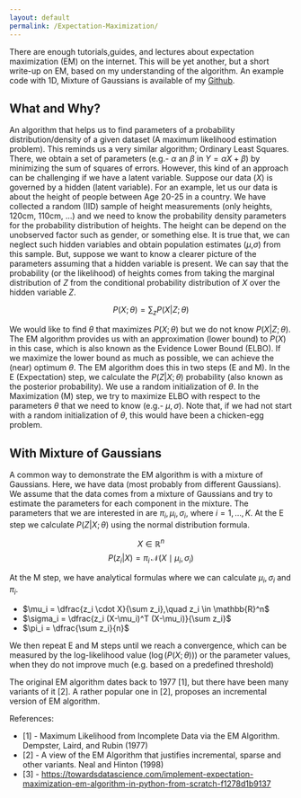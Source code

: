 ```yaml
---
layout: default
permalink: /Expectation-Maximization/
---
```

There are enough tutorials,guides, and lectures about expectation maximization (EM) on the internet. This will be yet another, but a short write-up on EM, based on my understanding of the algorithm. An example code with 1D, Mixture of Gaussians is available of my [Github](https://github.com/VinuraD/gen_modeling).

## What and Why?
An algorithm that helps us to find parameters of a probability distribution/density of a given dataset (A maximum likelihood estimation problem). This reminds us a very similar algorithm; Ordinary Least Squares. There, we obtain a set of parameters (e.g.- $\alpha$ an $\beta$ in $Y=\alpha X+\beta$) by minimizing the sum of squares of errors. However, this kind of an approach can be challenging if we have a latent variable.
Suppose our data ($X$) is governed by a hidden (latent variable). For an example, let us our data is about the height of people between Age 20-25 in a country. We have collected a random (IID) sample of height measurements (only heights, 120cm, 110cm, ...) and we need to know the probability density parameters for the probability distribution of heights. The height can be depend on the unobserved factor such as gender, or something else. It is true that, we can neglect such hidden variables and obtain population estimates ($\mu$,$\sigma$) from this sample. But, suppose we want to know a clearer picture of the parameters assuming that a hidden variable is present. We can say that the probability (or the likelihood) of heights comes from taking the marginal distribution of $Z$ from the conditional probability distribution of $X$ over the hidden variable $Z$. 

$$P(X;\theta) = \sum_z P(X|Z;\theta)$$

We would like to find $\theta$ that maximizes $P(X;\theta)$ but we do not know $P(X|Z;\theta)$. The EM algorithm provides us with an approximation (lower bound) to $P(X)$ in this case, which is also known as the Evidence Lower Bound (ELBO). If we maximize the lower bound as much as possible, we can achieve the (near) optimum $\theta$. The EM algorithm does this in two steps (E and M). In the E (Expectation) step, we calculate the $P(Z|X;\theta)$ probability (also known as the posterior probability). We use a random initialization of $\theta$. In the Maximization (M) step, we try to maximize ELBO with respect to the parameters $\theta$ that we need to know (e.g.- $\mu,\sigma$). Note that, if we had not start with a random initialization of $\theta$, this would have been a chicken-egg problem. 

## With Mixture of Gaussians

A common way to demonstrate the EM algorithm is with a mixture of Gaussians. Here, we have data (most probably from different Gaussians). We assume that the data comes from a mixture of Gaussians and try to estimate the parameters for each component in the mixture. The parameters that we are interested in are $\pi_i,\mu_i,\sigma_i$, where $i=1,\ldots,K$. At the E step we calculate $P(Z|X;\theta)$ using the normal distribution formula.

$$X \in \mathbb{R}^n$$
$$P(z_i|X) = \pi_i\,\mathcal{N}(X\mid\mu_i,\sigma_i)$$

At the M step, we have analytical formulas where we can calculate $\mu_i,\sigma_i$ and $\pi_i$.

* $\mu_i = \dfrac{z_i \cdot X}{\sum z_i},\quad z_i \in \mathbb{R}^n$
* $\sigma_i = \dfrac{z_i (X-\mu_i)^T (X-\mu_i)}{\sum z_i}$
* $\pi_i = \dfrac{\sum z_i}{n}$

We then repeat E and M steps until we reach a convergence, which can be measured by the log-likelihood value ($\log(P(X;\theta))$) or the parameter values, when they do not improve much (e.g. based on a predefined threshold)

The original EM algorithm dates back to 1977 [1], but there have been many variants of it [2]. A rather popular one in [2], proposes an incremental version of EM algorithm. 

References:

- [1] - Maximum Likelihood from Incomplete Data via the EM Algorithm. Dempster, Laird, and Rubin (1977)
- [2] - A view of the EM Algorithm that justifies incremental, sparse and other variants. Neal and Hinton (1998)
- [3] - https://towardsdatascience.com/implement-expectation-maximization-em-algorithm-in-python-from-scratch-f1278d1b9137


